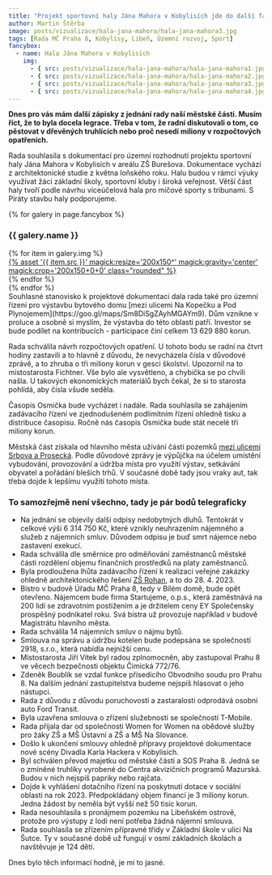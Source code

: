 ```yaml
---
title: "Projekt sportovní haly Jána Mahora v Kobylisích jde do další fáze a připravuje se výstavba v ulici Na Kopečku v Libni"
author: Martin Štěrba
image: posts/vizualizace/hala-jana-mahora/hala-jana-mahora3.jpg
tags: [Rada MČ Praha 8, Kobylisy, Libeň, Územní rozvoj, Sport]
fancybox:
  - name: Hala Jána Mahora v Kobylisích
    img:
      - { src: posts/vizualizace/hala-jana-mahora/hala-jana-mahora1.jpg, title: Hala Jána Mahora v Kobylisích }
      - { src: posts/vizualizace/hala-jana-mahora/hala-jana-mahora2.jpg, title: Hala Jána Mahora v Kobylisích }
      - { src: posts/vizualizace/hala-jana-mahora/hala-jana-mahora3.jpg, title: Hala Jána Mahora v Kobylisích }
      - { src: posts/vizualizace/hala-jana-mahora/hala-jana-mahora4.jpg, title: Hala Jána Mahora v Kobylisích }
---
```


**Dnes pro vás mám další zápisky z jednání rady naší městské části. Musím říct, že to byla docela legrace. Třeba v tom, že radní diskutovali o tom, co pěstovat v dřevěných truhlících nebo proč nesedí miliony v rozpočtových opatřeních.**

Rada souhlasila s dokumentací pro územní rozhodnutí projektu sportovní haly Jána Mahora v Kobylisích v areálu ZŠ Burešova. Dokumentace vychází z architektonické studie z května loňského roku. Halu budou v rámci výuky využívat žáci základní školy, sportovní kluby i široká veřejnost. Větší část haly tvoří podle návrhu víceúčelová hala pro míčové sporty s tribunami. S Piráty stavbu haly podporujeme.

{% for galery in page.fancybox %}
<div class="mt-4">
  <h3>{{ galery.name }}</h3>
  <div class="grid grid-cols-4 gap-4">
  {% for item in galery.img %}
    <div class="">
      <a data-fancybox="gallery" href="{% asset '{{ item.src }}' @path %}" data-caption="{{ item.title }}">{% asset '{{ item.src }}' magick:resize='200x150^' magick:gravity='center' magick:crop='200x150+0+0' class="rounded" %}</a>
    </div>
  {% endfor %}
  </div>
</div>
{% endfor %}
<br />
Souhlasné stanovisko k projektové dokumentaci dala rada také pro územní řízení pro výstavbu bytového domu [mezi ulicemi Na Kopečku a Pod Plynojemem](https://goo.gl/maps/Sm8DiSgZAyhMGAYm9). Dům vznikne v proluce a osobně si myslím, že výstavba do této oblasti patří. Investor se bude podílet na kontribucích - participace činí celkem 13 629 880 korun.

Rada schválila návrh rozpočtových opatření. U tohoto bodu se radní na čtvrt hodiny zastavili a to hlavně z důvodu, že nevycházela čísla v důvodové zprávě, a to zhruba o tři miliony korun v gesci školství. Upozornil na to místostarosta Fichtner. Vše bylo ale vysvětleno, a chybička se po chvíli našla. U takových ekonomických materiálů bych čekal, že si to starosta pohlídá, aby čísla všude seděla. 

Časopis Osmička bude vycházet i nadále. Rada souhlasila se zahájením zadávacího řízení ve zjednodušeném podlimitním řízení ohledně tisku a distribuce časopisu. Ročně nás časopis Osmička bude stát necelé tři miliony korun. 

Městská část získala od hlavního města užívání části pozemků [mezi ulicemi Srbova a Prosecká](https://goo.gl/maps/eD5AjqGf1fgZyz9z8). Podle důvodové zprávy je výpůjčka na účelem umístění vybudování, provozování a údržba místa pro využití výstav, setkávání obyvatel a pořádání bleších trhů. V současné době tady jsou vraky aut, tak třeba dojde k lepšímu využití tohoto místa. 

### To samozřejmě není všechno, tady je pár bodů telegraficky

- Na jednání se objevily další odpisy nedobytných dluhů. Tentokrát v celkové výši 6 314 750 Kč, které vznikly neuhrazením nájemného a služeb z nájemních smluv. Důvodem odpisu je buď smrt nájemce nebo zastavení exekucí.
- Rada schválila dle směrnice pro odměňování zaměstnanců městské části rozdělení objemu finančních prostředků na platy zaměstnanců. 
- Byla prodloužena lhůta zadávacího řízení k realizaci veřejné zakázky ohledně architektonického řešení [ZŠ Rohan](https://praha8.pirati.cz/aktuality/stitky/zakladni-skola-rohan/), a to do 28. 4. 2023. 
- Bistro v budově Úřadu MČ Praha 8, tedy v Bílém domě, bude opět otevřeno. Nájemcem bude firma Startujeme, o.p.s., která zaměstnává na 200 lidí se zdravotním postižením a je držitelem ceny EY Společensky prospěšný podnikatel roku. Svá bistra už provozuje například v budově Magistrátu hlavního města. 
- Rada schválila 14 nájemních smluv o nájmu bytů. 
- Smlouva na správu a údržbu kotelen bude podepsána se společností 2918, s.r.o., která nabídla nejnižší cenu. 
- Místostarosta Jiří Vítek byl radou zplnomocněn, aby zastupoval Prahu 8 ve věcech bezpečnosti objektu Čimická 772/76.  
- Zdeněk Boublík se vzdal funkce přísedícího Obvodního soudu pro Prahu 8. Na dalším jednání zastupitelstva budeme nejspíš hlasovat o jeho nástupci. 
- Rada z důvodu z důvodu poruchovosti a zastaralosti odprodává osobní auto Ford Transit. 
- Byla uzavřena smlouva o zřízení služebnosti se společností T-Mobile. 
- Rada přijala dar od společnosti Women for Women na obědové služby pro žáky ZŠ a MŠ Ústavní a ZŠ a MŠ Na Slovance. 
- Došlo k ukončení smlouvy ohledně přípravy projektové dokumentace nové scény Divadla Karla Hackera v Kobylisích. 
- Byl schválen převod majetku od městské části a SOS Praha 8. Jedná se o zmíněné truhlíky vyrobené do Centra akvizičních programů Mazurská. Budou v nich nejspíš papriky nebo rajčata. 
- Dojde k vyhlášení dotačního řízení na poskytnutí dotace v sociální oblasti na rok 2023. Předpokládaný objem financí je 3 miliony korun. Jedna žádost by neměla být vyšší než 50 tisíc korun. 
- Rada nesouhlasila s pronájmem pozemku na Libeňském ostrově, protože pro výstupy z lodi není potřeba žádná nájemní smlouva. 
- Rada souhlasila se zřízením přípravné třídy v Základní škole v ulici Na Šutce. Ty v současné době už fungují v osmi základních školách  a navštěvuje je 124 dětí. 

Dnes bylo těch informací hodně, je mi to jasné.
